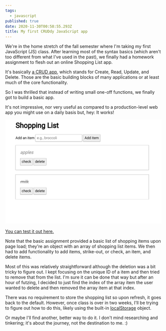 ```yaml
---
tags:
  - javascript
published: true
date: 2020-11-30T00:58:55.293Z
title: My first CRUDdy JavaScript app
---
```

We're in the home stretch of the fall semester where I'm taking my first JavaScript (JS) class. After learning most of the syntax basics (which aren't too different from what I've used in the past), we finally had a homework assignment to flesh out an online Shopping List app.

It's basically [a CRUD app](https://en.wikipedia.org/wiki/Create,_read,_update_and_delete), which stands for Create, Read, Update, and Delete. Those are the basic building blocks of many applications or at least much of the core functionality. 

So I was thrilled that instead of writing small one-off functions, we finally got to build a basic app.

It's not impressive, nor very useful as compared to a production-level web app you might use on a daily basis but, hey: It works!

![JavaScript shopping list](/src/images/shopping-list.jpg)

[You can test it out here.](https://week10-assignment-part1.kevintofel.repl.co/)

Note that the basic assignment provided a basic list of shopping items upon page load; they're an object with an array of shopping list items. We then had to add functionality to add items,  strike-out, or check, an item, and delete items. 

Most of this was relatively straightforward although the deletion was a bit tricky to figure out. I kept focusing on the unique ID of a item and then tried to remove that from the list. I'm sure it can be done that way but after an hour of futzing, I decided to just find the index of the array item the user wanted to delete and then removed the array item at that index.

There was no requirement to store the shopping list so upon refresh, it goes back to the default. However, once class is over in two weeks, I'll be trying to figure out how to do this, likely using the built-in [localStorage](https://developer.mozilla.org/en-US/docs/Web/API/Window/localStorage) object. 

Or maybe I'll find another, better way to do it. I don't mind researching and tinkering; it's about the journey, not the destination to me. :)